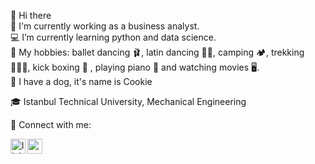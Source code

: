 👋 Hi there
<br />
👀 I'm currently working as a business analyst.
<br />
💻 I’m currently learning python and data science.
<br />
👯 My hobbies: ballet dancing 🩰, latin dancing 💃🏼, camping 🏕️, trekking 🏃🏼‍♀️, kick boxing 🥊 , playing piano 🎹 and watching movies 🖥️. 
<br />
🐶 I have a dog, it's name is Cookie

🎓 Istanbul Technical University, Mechanical Engineering


📩 Connect with me:

[<img align="left" alt="linkedin | LinkedIn" width="24px" src="https://raw.githubusercontent.com/peterthehan/peterthehan/master/assets/linkedin.svg" />][linkedin]
[<img align="left" height="24" width="24" src="https://cdn.jsdelivr.net/npm/simple-icons@v4/icons/gmail.svg" />][gmail]

<br />

[linkedin]: https://www.linkedin.com/in/ceyda-başaran-94b6b3146/
[gmail]: mailto:ceydabasaran95@gmail.com
<br />



<!---
ceydabasaran/ceydabasaran is a ✨ special ✨ repository because its `README.md` (this file) appears on your GitHub profile.
You can click the Preview link to take a look at your changes.
--->
